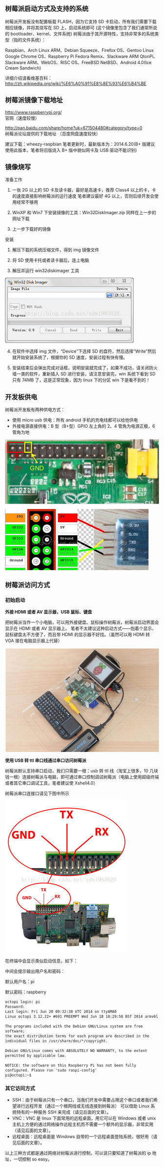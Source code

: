 ## 树莓派启动方式及支持的系统

树莓派开发板没有配置板载 FLASH，因为它支持 SD 卡启动，所有我们需要下载相应镜像，并将其烧写在 SD 上，启动系统即可
(这个镜像里包含了我们通常所说的 bootloader、kernel、文件系统)
树莓派由于其开源特性，支持非常多的系统类型（指的文件系统）：

Raspbian、Arch Linux ARM、Debian Squeeze、Firefox OS、Gentoo Linux
Google Chrome OS、Raspberry Pi Fedora Remix、Slackware ARM
QtonPi、Slackware ARM、WebOS、RISC OS、FreeBSD
NetBSD、Android 4.0(Ice Cream Sandwich)

详细介绍请看维基百科：http://zh.wikipedia.org/wiki/%E6%A0%91%E8%8E%93%E6%B4%BE

## 树莓派镜像下载地址

http://www.raspberrypi.org/ </br> 官网（速度较慢）

http://pan.baidu.com/share/home?uk=671504480#category/type=0  
树莓派论坛提供的下载地址 （百度网盘速度较快）

建议下载：wheezy-raspbian 
笔者更新时，最新版本为：2014.6.20(B+ 版建议使用此版本，笔者将旧版烧入 B+ 版中貌似网卡及 USB 驱动不能识别)

## 镜像烧写

准备工作

1. 一张 2G 以上的 SD 卡及读卡器，最好是高速卡，推荐 Class4 以上的卡，卡的速度直接影响树莓派的运行速度
   笔者建议最好 4G 以上，否则后续开发会使用经常不够用

2. WinXP 和 Win7 下安装镜像的工具：Win32DiskImager.zip
   同样在上一步的网址下载

3. 上一步下载好的镜像

安装

1. 解压下载的系统压缩文件，得到 img 镜像文件

2. 将 SD 使用卡托或者读卡器后，连上电脑

3. 解压并运行 win32diskimager 工具

![](images/disimager.png)

4. 在软件中选择 img 文件，“Device”下选择 SD 的盘符，然后选择“Write”然后就开始安装系统了，根据你的 SD 速度，安装过程有快有慢。

5. 安装结束后会弹出完成对话框，说明安装就完成了，如果不成功，请关闭防火墙一类的软件，重新插入 SD 进行安装，请注意安装完，win 系统下看到 SD 只有 74MB 了，这是正常现象，因为 linux 下的分区 win 下是看不到的！

## 开发板供电

树莓派开发板有两种供电方式：

- 使用 micro usb 供电：所有 android 手机的充电线都可以给他供电
- 外接电源直接供电：B 型（B+型）GPIO 左上角的 2、4 管角为电源正极，6 管角为地

![](images/micro.jpg)

![](images/micro1.png)

## 树莓派访问方式

### 初始启动

**外接 HDMI 或者 AV 显示器，USB 鼠标、键盘** 

把树莓派当作一个小电脑，可以用外接键盘、鼠标操作树莓派，树莓派启动界面会显示在 HDMI 或者 AV 显示器上。
笔者不太建议这种启动方式——抱着个显示、鼠标键盘太不方便了，而且带 HDMI 的显示器不好找。（虽然可以用 HDMI 转 VGA 接在电脑显示器上代替）

![](images/hdmi.jpg)


**使用 USB 转 ttl 串口线通过串口访问树莓派**

树莓派默认支持串口启动，我们只需要一根：usb 转 ttl 线（淘宝上很多，10 几块钱一根）连接树莓派与电脑，即可通过串口控制调试树莓派（电脑上使用超级终端或者其它串口调试工具，笔者建议使 Xshell4.0）

树莓派串口连接口请见下图中所示

![](images/com.jpg)

在终端中会显示类似启动信息，如下：

中间会提示输出用户名和密码：

默认用户名：pi

默认密码：raspberry

```
octopi login: pi
Password: 
Last login: Fri Jun 20 09:32:38 UTC 2014 on ttyAMA0
Linux octopi 3.12.22+ #691 PREEMPT Wed Jun 18 18:29:58 BST 2014 armv6l

The programs included with the Debian GNU/Linux system are free software;
the exact distribution terms for each program are described in the
individual files in /usr/share/doc/*/copyright.

Debian GNU/Linux comes with ABSOLUTELY NO WARRANTY, to the extent
permitted by applicable law.

NOTICE: the software on this Raspberry Pi has not been fully configured. Please run 'sudo raspi-config'
pi@octopi:~$ 
```

### 其它访问方式

- SSH：由于树莓派只有一个串口，当我们开发中需要占用这个串口或者我们希望进行远程开发（通过一个根网线或无线连接到树莓派）
可以借助 Linux 系统特有的一种服务 SSH 来完成（请见后面的文章）。
- VNC：VNC 是 linux 下面常用的远程桌面，用它可以在 Windows 或者 unix 主机上方便的通过网络操作远程主机而不需要一个额外的显示器，非常实用（请见后面的文章）。
- 远程桌面：远程桌面是 Windows 自带的一个远程桌面登陆系统，很好用（请见后面的文章）。

以上三种方式都是通过网络对树莓派进行控制，可以说只要知道了树莓派的 ip 地址，一切控制 so easy。

